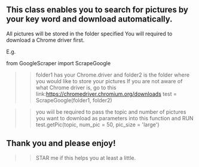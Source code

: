 ## This class enables you to search for pictures by your key word and download automatically.
All pictures will be stored in the folder specified
You will required to download a Chrome driver first.

E.g.

from GoogleScraper import ScrapeGoogle

>> folder1 has your Chrome.driver and folder2 is the folder where you would like to store your pictures
>> If you are not aware of what Chrome driver is, go to this link:https://chromedriver.chromium.org/downloads
test = ScrapeGoogle(folder1, folder2)

>> you wiil be required to pass the topic and number of pictures you want to download as parameters into this function and RUN
test.getPic(topic, num_pic = 50, pic_size = 'large')

## Thank you and please enjoy!
>> STAR me if this helps you at least a little.
